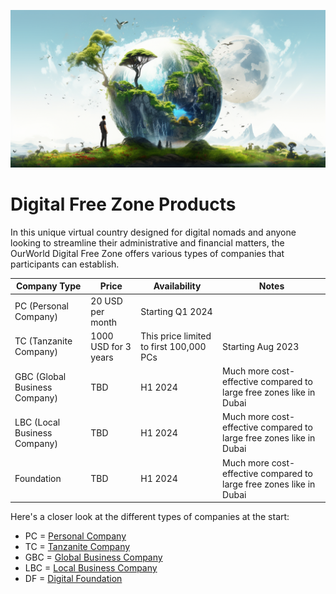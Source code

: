 
![](img/products.png)

# Digital Free Zone Products

In this unique virtual country designed for digital nomads and anyone looking to streamline their administrative and financial matters, the OurWorld Digital Free Zone offers various types of companies that participants can establish. 


| Company Type                  | Price                | Availability                 | Notes                                                               |
| ----------------------------- | -------------------- | ---------------------------- | ------------------------------------------------------------------- |
| PC (Personal Company)            | 20 USD per month     | Starting Q1 2024             |                                                                     |
| TC (Tanzanite Company)         | 1000 USD for 3 years | This price limited to first 100,000 PCs | Starting Aug 2023                                                   |
| GBC (Global Business Company) | TBD                  | H1 2024                      | Much more cost-effective compared to large free zones like in Dubai |
| LBC (Local Business Company)  | TBD                  | H1 2024                      | Much more cost-effective compared to large free zones like in Dubai |
| Foundation                    | TBD                  | H1 2024                      | Much more cost-effective compared to large free zones like in Dubai |

Here's a closer look at the different types of companies at the start:

- PC = [Personal Company](personal_company.md)
- TC = [Tanzanite Company](tanzanite_company.md)
- GBC = [Global Business Company](gbc.md)
- LBC = [Local Business Company](lbc.md)
- DF = [Digital Foundation](foundation.md)